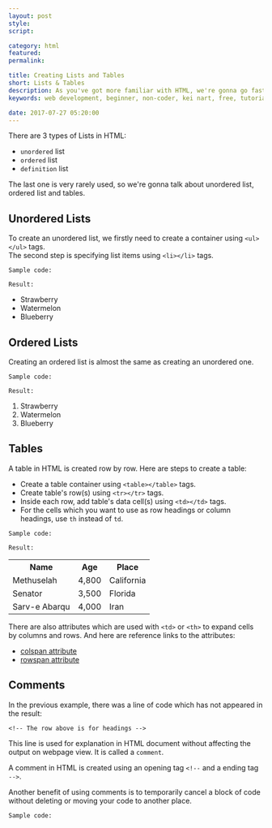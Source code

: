 ```yaml
---
layout: post
style:
script:

category: html
featured:
permalink:

title: Creating Lists and Tables
short: Lists & Tables
description: As you've got more familiar with HTML, we're gonna go fast in this tutorial. <br>Lists and Tables are popular way to represent data. <br>Let's create some of them.
keywords: web development, beginner, non-coder, kei nart, free, tutorial, coding, programming, code nart, html, ordered, unordered, list, table

date: 2017-07-27 05:20:00
---
```


There are 3 types of Lists in HTML:

- `unordered` list
- `ordered` list
- `definition` list

The last one is very rarely used, so we're gonna talk about unordered list,
ordered list and tables.

## Unordered Lists

To create an unordered list, we firstly need to create a container using
`<ul></ul>` tags.  
The second step is specifying list items using `<li></li>` tags.

`Sample code:`
<script src="https://gist.github.com/codenart/27549a909e71ffd70d9b8a98e0a9b6b5.js">
</script>

`Result:`

- Strawberry
- Watermelon
- Blueberry

## Ordered Lists

Creating an ordered list is almost the same as creating an unordered one.

`Sample code:`
<script src="https://gist.github.com/codenart/1babf924dd1c4ded2bbcdf5bb95c80bc.js">
</script>

`Result:`
1. Strawberry
2. Watermelon
3. Blueberry

## Tables

A table in HTML is created row by row. Here are steps to create a table:

- Create a table container using `<table></table>` tags.
- Create table's row(s) using `<tr></tr>` tags.
- Inside each row, add table's data cell(s) using `<td></td>` tags.
- For the cells which you want to use as row headings or column headings, use `th` instead of `td`.

`Sample code:`
<script src="https://gist.github.com/codenart/7b49f6a66484ebcba0ce71f8496e44a3.js">
</script>

`Result:`
<table class="table">
   <tr>
      <th>Name</th>
      <th>Age</th>
      <th>Place</th>
   </tr>

   <tr>
      <td>Methuselah</td>
      <td>4,800</td>
      <td>California</td>
   </tr>

   <tr>
      <td>Senator</td>
      <td>3,500</td>
      <td>Florida</td>
   </tr>

   <tr>
      <td>Sarv-e Abarqu</td>
      <td>4,000</td>
      <td>Iran</td>
   </tr>
</table>

There are also attributes which are used with `<td>` or `<th>` to expand cells
by columns and rows. And here are reference links to the attributes:

- [colspan attribute](https://www.w3schools.com/tags/att_colspan.asp "ext")
- [rowspan attribute](https://www.w3schools.com/tags/att_rowspan.asp "ext")

## Comments

In the previous example, there was a line of code which has not appeared in the
result:

`<!-- The row above is for headings -->`

This line is used for explanation in HTML document without affecting the output
on webpage view. It is called a `comment`.

A comment in HTML is created using an opening tag `<!--` and a ending tag `-->`.

Another benefit of using comments is to temporarily cancel a block of code
without deleting or moving your code to another place.

`Sample code:`
<script src="https://gist.github.com/codenart/585351dc0921ef2bdd9363b5bb9455ab.js">
</script>
